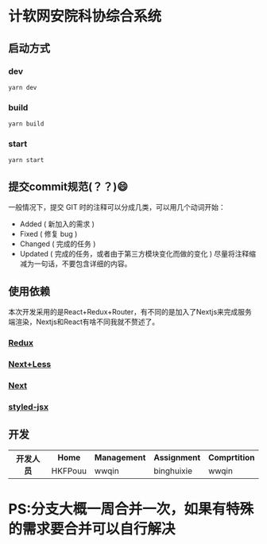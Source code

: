 # 计软网安院科协综合系统
## 启动方式
### dev
```
yarn dev
```
### build
```
yarn build
```
### start
```
yarn start
```
## 提交commit规范(？？):smile:
一般情况下，提交 GIT 时的注释可以分成几类，可以用几个动词开始：
- Added ( 新加入的需求 )
- Fixed ( 修复 bug )
- Changed ( 完成的任务 )
- Updated ( 完成的任务，或者由于第三方模块变化而做的变化 )
尽量将注释缩减为一句话，不要包含详细的内容。
## 使用依赖
本次开发采用的是React+Redux+Router，有不同的是加入了Nextjs来完成服务端渲染，Nextjs和React有啥不同我就不赘述了。
### [Redux](http://cn.redux.js.org/docs/react-redux/)
### [Next+Less](https://github.com/zeit/next-plugins/tree/master/packages/next-less)
### [Next](https://nextjs.frontendx.cn/docs/#%E5%AE%89%E8%A3%85)
### [styled-jsx](https://github.com/zeit/styled-jsx)
## 开发
<table>
<tr>
<th rowspan="2">开发人员</th>
<th>Home</th>
<th>Management</th>
<th>Assignment</th>
<th>Comprtition</th>
</tr>
<tr>
<td>HKFPouu</td>
<td>wwqin</td>
<td>binghuixie</td>
<td>wwqin</td>
</tr>
</table>

# PS:分支大概一周合并一次，如果有特殊的需求要合并可以自行解决
